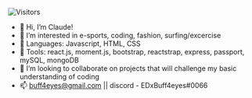 ![Visitors](https://api.visitorbadge.io/api/visitors?path=cmokbel1&label=visitorCount&labelColor=%23d9e3f0&countColor=%23f47373&style=plastic)

-  👋 Hi, I’m Claude!
- 👀 I’m interested in e-sports, coding, fashion, surfing/excercise
- 🌱 Languages: Javascript, HTML, CSS
- :wrench: Tools: react.js, moment.js, bootstrap, reactstrap, express, passport, mySQL, mongoDB
- 💞️ I’m looking to collaborate on projects that will challenge my basic understanding of coding
- 📫 buff4eyes@gmail.com || discord - EDxBuff4eyes#0066

<!---
cmokbel1/cmokbel1 is a ✨ special ✨ repository because its `README.md` (this file) appears on your GitHub profile.
You can click the Preview link to take a look at your changes.
--->
